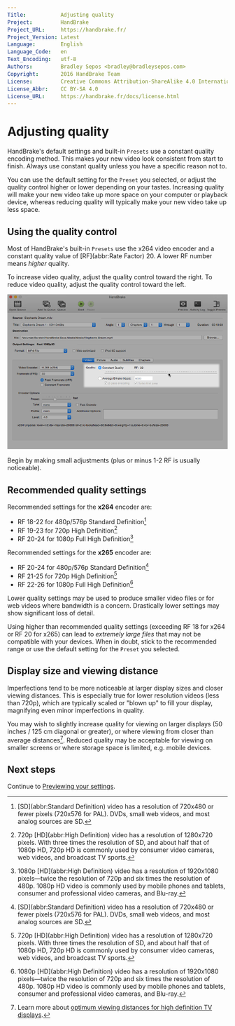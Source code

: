 ```yaml
---
Title:           Adjusting quality
Project:         HandBrake
Project_URL:     https://handbrake.fr/
Project_Version: Latest
Language:        English
Language_Code:   en
Text_Encoding:   utf-8
Authors:         Bradley Sepos <bradley@bradleysepos.com>
Copyright:       2016 HandBrake Team
License:         Creative Commons Attribution-ShareAlike 4.0 International
License_Abbr:    CC BY-SA 4.0
License_URL:     https://handbrake.fr/docs/license.html
---
```


Adjusting quality
=================

HandBrake's default settings and built-in `Presets` use a constant quality encoding method. This makes your new video look consistent from start to finish. Always use constant quality unless you have a specific reason not to.

You can use the default setting for the `Preset` you selected, or adjust the quality control higher or lower depending on your tastes. Increasing quality will make your new video take up more space on your computer or playback device, whereas reducing quality will typically make your new video take up less space.

## Using the quality control

Most of HandBrake's built-in `Presets` use the x264 video encoder and a constant quality value of [RF](abbr:Rate Factor) 20. A lower RF number means *higher* quality.

To increase video quality, adjust the quality control toward the right. To reduce video quality, adjust the quality control toward the left.

<!-- .system-lin -->

<!-- TODO: Linux figures. -->

<!-- /.system-lin -->
<!-- .system-mac -->

![Quality control](../images/mac/quality-control.png)

<!-- /.system-mac -->
<!-- .system-win -->

<!-- TODO: Windows figures. -->

<!-- /.system-win -->

Begin by making small adjustments (plus or minus 1-2 RF is usually noticeable).

## Recommended quality settings

Recommended settings for the **x264** encoder are:

- RF 18-22 for 480p/576p Standard Definition[^SD]
- RF 19-23 for 720p High Definition[^720p]
- RF 20-24 for 1080p Full High Definition[^1080p]

Recommended settings for the **x265** encoder are:

- RF 20-24 for 480p/576p Standard Definition[^SD-2]
- RF 21-25 for 720p High Definition[^720p-2]
- RF 22-26 for 1080p Full High Definition[^1080p-2]

Lower quality settings may be used to produce smaller video files or for web videos where bandwidth is a concern. Drastically lower settings may show significant loss of detail.

Using higher than recommended quality settings (exceeding RF 18 for x264 or RF 20 for x265) can lead to *extremely large files* that may not be compatible with your devices. When in doubt, stick to the recommended range or use the default setting for the `Preset` you selected.

## Display size and viewing distance

Imperfections tend to be more noticeable at larger display sizes and closer viewing distances. This is especially true for lower resolution videos (less than 720p), which are typically scaled or "blown up" to fill your display, magnifying even minor imperfections in quality.

You may wish to slightly increase quality for viewing on larger displays (50 inches / 125 cm diagonal or greater), or where viewing from closer than average distances[^viewing-distance]. Reduced quality may be acceptable for viewing on smaller screens or where storage space is limited, e.g. mobile devices.

## Next steps

Continue to [Previewing your settings](preview-settings.html).

[^SD]: [SD](abbr:Standard Definition) video has a resolution of 720x480 or fewer pixels (720x576 for PAL). DVDs, small web videos, and most analog sources are SD.

[^720p]: 720p [HD](abbr:High Definition) video has a resolution of 1280x720 pixels. With three times the resolution of SD, and about half that of 1080p HD, 720p HD is commonly used by consumer video cameras, web videos, and broadcast TV sports.

[^1080p]: 1080p [HD](abbr:High Definition) video has a resolution of 1920x1080 pixels—twice the resolution of 720p and six times the resolution of 480p. 1080p HD video is commonly used by mobile phones and tablets, consumer and professional video cameras, and Blu-ray.

[^SD-2]: [SD](abbr:Standard Definition) video has a resolution of 720x480 or fewer pixels (720x576 for PAL). DVDs, small web videos, and most analog sources are SD.

[^1080p-2]: 1080p [HD](abbr:High Definition) video has a resolution of 1920x1080 pixels—twice the resolution of 720p and six times the resolution of 480p. 1080p HD video is commonly used by mobile phones and tablets, consumer and professional video cameras, and Blu-ray.

[^720p-2]: 720p [HD](abbr:High Definition) video has a resolution of 1280x720 pixels. With three times the resolution of SD, and about half that of 1080p HD, 720p HD is commonly used by consumer video cameras, web videos, and broadcast TV sports.

[^viewing-distance]: Learn more about [optimum viewing distances for high definition TV displays](https://en.wikipedia.org/wiki/Optimum_HDTV_viewing_distance).
